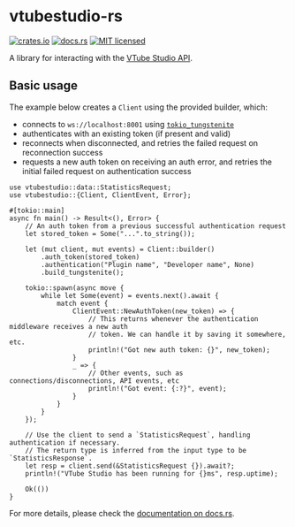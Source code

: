 # vtubestudio-rs

[![crates.io](https://img.shields.io/crates/v/vtubestudio.svg)](https://crates.io/crates/vtubestudio)
[![docs.rs](https://docs.rs/vtubestudio/badge.svg)](https://docs.rs/vtubestudio)
[![MIT licensed](https://img.shields.io/badge/license-MIT-blue.svg)](./LICENSE)

A library for interacting with the [VTube Studio API].

[VTube Studio API]: https://github.com/DenchiSoft/VTubeStudio

## Basic usage

The example below creates a `Client` using the provided builder, which:

* connects to `ws://localhost:8001` using [`tokio_tungstenite`](https://docs.rs/tokio_tungstenite)
* authenticates with an existing token (if present and valid)
* reconnects when disconnected, and retries the failed request on reconnection success
* requests a new auth token on receiving an auth error, and retries the initial failed
  request on authentication success

```rust,no_run
use vtubestudio::data::StatisticsRequest;
use vtubestudio::{Client, ClientEvent, Error};

#[tokio::main]
async fn main() -> Result<(), Error> {
    // An auth token from a previous successful authentication request
    let stored_token = Some("...".to_string());

    let (mut client, mut events) = Client::builder()
        .auth_token(stored_token)
        .authentication("Plugin name", "Developer name", None)
        .build_tungstenite();

    tokio::spawn(async move {
        while let Some(event) = events.next().await {
            match event {
                ClientEvent::NewAuthToken(new_token) => {
                    // This returns whenever the authentication middleware receives a new auth
                    // token. We can handle it by saving it somewhere, etc.
                    println!("Got new auth token: {}", new_token);
                }
                _ => {
                    // Other events, such as connections/disconnections, API events, etc
                    println!("Got event: {:?}", event);
                }
            }
        }
    });

    // Use the client to send a `StatisticsRequest`, handling authentication if necessary.
    // The return type is inferred from the input type to be `StatisticsResponse`.
    let resp = client.send(&StatisticsRequest {}).await?;
    println!("VTube Studio has been running for {}ms", resp.uptime);

    Ok(())
}
```

For more details, please check the [documentation on docs.rs](https://docs.rs/vtubestudio).

